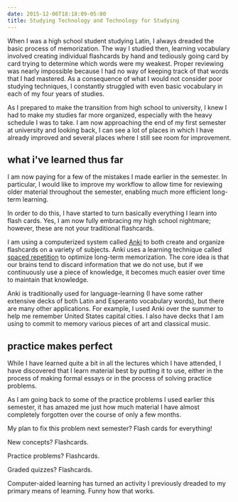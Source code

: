 ```yaml
---
date: 2015-12-06T18:18:09-05:00
title: Studying Technology and Technology for Studying
---
```


When I was a high school student studying Latin, I always dreaded the basic
process of memorization. The way I studied then, learning vocabulary involved
creating individual flashcards by hand and tediously going card by card trying
to determine which words were my weakest. Proper reviewing was nearly impossible
because I had no way of keeping track of that words that I had mastered. As a
consequence of what I would not consider poor studying techniques, I constantly
struggled with even basic vocabulary in each of my four years of studies. 

As I prepared to make the transition from high school to university, I knew I had
to make my studies far more organized, especially with the heavy schedule I was
to take. I am now approaching the end of my first semester at university and
looking back, I can see a lot of places in which I have already improved and
several places where I still see room for improvement.

what i've learned thus far
-----------------

I am now paying for a few of the mistakes I made earlier in the semester. In
particular, I would like to improve my workflow to allow time for reviewing older
material throughout the semester, enabling much more efficient long-term learning.

In order to do this, I have started to turn basically everything I learn into
flash cards. Yes, I am now fully embracing my high school nightmare; however,
these are not your traditional flashcards.

I am using a computerized system
called [Anki] to both create and organize flashcards on a variety of subjects.
Anki uses a learning technique called [spaced repetition][sr] to optimize
long-term memorization. The core idea is that our brains tend to discard
information that we do not use, but if we continuously use a piece of knowledge,
it becomes much easier over time to maintain that knowledge.

Anki is
traditionally used for language-learning (I have some rather extensive decks of
both Latin and Esperanto vocabulary words), but there are many other applications.
For example, I used Anki over the summer to help me remember United States
capital cities. I also have decks that I am using to commit to memory various
pieces of art and classical music.



practice makes perfect
----------------------

While I have learned quite a bit in all the lectures which I have attended, I
have discovered that I learn material best by putting it to use, either in the
process of making formal essays or in the process of solving practice problems.

As I am going back to some of the practice problems I used earlier this semester,
it has amazed me just how much material I have almost completely forgotten over
the course of only a few months.

My plan to fix this problem next semester? Flash cards for everything!

New concepts? Flashcards.

Practice problems? Flashcards.

Graded quizzes? Flashcards.

Computer-aided learning has turned an activity I previously dreaded to my primary
means of learning. Funny how that works.

[Anki]: https://github.com/dae/anki
[sr]: https://en.wikipedia.org/wiki/Spaced_repetition
